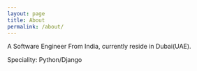```yaml
---
layout: page
title: About
permalink: /about/
---
```


A Software Engineer From India, currently reside in Dubai(UAE).

Speciality: Python/Django

<div>
    <a target="_blank" title="Presence on Facebook" href="{{ site.social.author.facebook }}" style="font-size:40px;">
        <i class="fa fa-facebook-square"></i>
    </a>

   <a target="_blank" title="Presence on Linkedin" href="{{ site.social.author.linkedin }}" style="font-size:40px;">
        <i class="fa fa-linkedin-square"></i>
    </a>

   <a target="_blank" title="Presence on Github" href="{{ site.social.author.github }}" style="font-size:40px;">
        <i class="fa fa-github"></i>
    </a>
</div>
